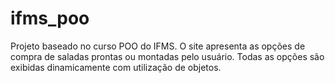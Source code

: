 # ifms_poo
 Projeto baseado no curso POO do IFMS. 
 O site apresenta as opções de compra de saladas prontas ou montadas pelo usuário. Todas as opções são exibidas dinamicamente com utilização de objetos.
